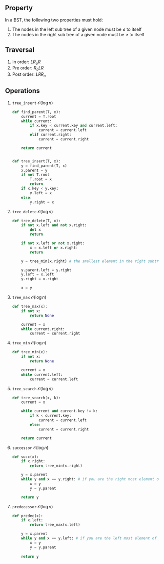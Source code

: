 ## Property

In a BST, the following two properties must hold:

1. The nodes in the left sub tree of a given node must be $\leq$ to itself
2. The nodes in the right sub tree of a given node must be $\geq$ to itself

## Traversal

1. In order: $LR_oR$
2. Pre order: $R_oLR$
3. Post order: $LRR_o$

## Operations

1. `tree_insert` $\mathcal{O}(\log n)$

    ```py
    def find_parent(T, x):
        current = T.root
        while current:
            if x.key < current.key and current.left:
                current = current.left
            elif current.right:
                current = current.right

        return current


    def tree_insert(T, x):
        y = find_parent(T, x)
        x.parent = y
        if not T.root
            T.root = x
            return
        if x.key < y.key:
            y.left = x
        else:
            y.right = x
    ```

2. `tree_delete` $\mathcal{O}(\log n)$
    ```py
    def tree_delete(T, x):
        if not x.left and not x.right:
            del x
            return

        if not x.left or not x.right:
            x = x.left or x.right:
            return

        y = tree_min(x.right) # the smallest element in the right subtree is still bigger than all elements in x's left sub tree but also less than or equal to all elements in the right subtree of x by definition.

        y.parent.left = y.right
        y.left = x.left
        y.right = x.right

        x = y    
    ```


3. `tree_max` $\mathcal{O}(\log n)$

    ```py
    def tree_max(x):
        if not x:
            return None

        current = x
        while current.right:
            current = current.right
    ```

4. `tree_min` $\mathcal{O}(\log n)$

    ```py
    def tree_min(x):
        if not x:
            return None

        current = x
        while current.left:
            current = current.left
    ```

5. `tree_search` $\mathcal{O}(\log n)$

    ```py
    def tree_search(x, k):
        current = x

        while current and current.key != k:
            if k < current.key:
                current = current.left
            else:
                current = current.right

        return current

    ```

6. `successor` $\mathcal{O}(\log n)$

    ```py
    def succ(x):
        if x.right:
            return tree_min(x.right)

        y = x.parent
        while y and x == y.right: # if you are the right most element of your subtree, then your successor is the right child of the closest ancestor node whoes left sub tree you are in
            x = y
            y = y.parent

        return y
    ```


7. `predecessor` $\mathcal{O}(\log n)$

    ```py
    def predec(x):
        if x.left:
            return tree_max(x.left)

        y = x.parent
        while y and x == y.left: # if you are the left most element of your subtree, then your predecessor is the closesnt ancestor node whoes right sub tree you are in
            x = y
            y = y.parent
            
        return y
    ```